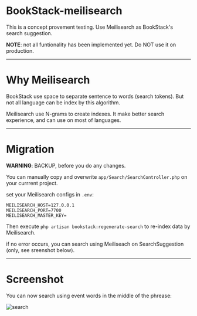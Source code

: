 # BookStack-meilisearch

This is a concept provement testing. Use Meilisearch as BookStack's search suggestion.

**NOTE**: not all funtionality has been implemented yet. Do NOT use it on production.

----

# Why Meilisearch

BookStack use space to separate sentence to words (search tokens). But not all language can be index by this algorithm.

Meilisearch use N-grams to create indexes. It make better search experience, and can use on most of languages.

----

# Migration

**WARNING**: BACKUP, before you do any changes.

You can manually copy and overwrite `app/Search/SearchController.php` on your currrent project.

set your Meilisearch configs in `.env`:

```
MEILISEARCH_HOST=127.0.0.1
MEILISEARCH_PORT=7700
MEILISEARCH_MASTER_KEY=
```

Then execute `php artisan bookstack:regenerate-search` to re-index data by Meilisearch.

if no error occurs, you can search using Meiliseach on SearchSuggestion (only, see sreenshot below). 

----

# Screenshot

You can now search using event words in the middle of the phrease:

![search](https://i.imgur.com/nBerBDM.png)

